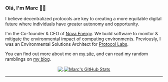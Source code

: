 ### Olá, I'm Marc 👋🏻

I believe decentralized protocols are key to creating a more equitable digital future where individuals have greater autonomy and opportunity.

I'm the Co-founder & CEO of <a href="https://novaenergy.ai/" target="_blank">Nova Energy</a>. We build software to monitor & mitigate the environmental impact of computing environments. Previously, I was an Environmental Solutions Architect for <a href="https://protocol.ai/" target="_blank">Protocol Labs</a>.

You can find out more about me on [my site][1], and can read my random ramblings on [my blog][2].

<p  align="center">

<a href="https://github.com/mjohnson518/mjohnson518">
  <img align="center" src="https://github-readme-stats.vercel.app/api/top-langs/?username=mjohnson518&count_private=true&hide=html,css,scss, python&title_color=ffffff&text_color=c9cacc&icon_color=2bbc8a&bg_color=1d1f21" />
</a>

<a href="https://github.com/mjohnson518/mjohnson518">
  <img align="center" src="https://github-readme-stats.vercel.app/api?username=mjohnson518&count_private=true&line_height=27&title_color=ffffff&text_color=c9cacc&icon_color=2bbc8a&bg_color=1d1f21" alt="Marc's GitHub Stats" />
</a>

</p>


---










[1]: https://marcjohnson.xyz/
[2]: https://www.second-breakfast.co/
